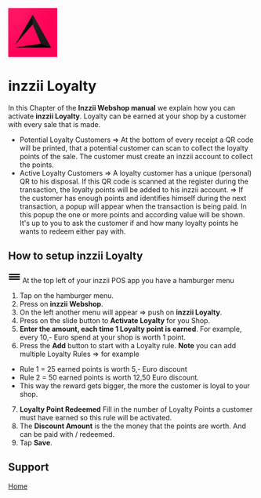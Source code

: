 <img src="../Assets/Pictures/play_store_512.png" alt="inzzii logo" width="100"/>

# inzzii Loyalty

In this Chapter of the **Inzzii Webshop manual** we explain how you can activate **inzzii Loyalty**. Loyalty can be earned at your shop by a customer with every sale that is made. 
* Potential Loyalty Customers => At the bottom of every receipt a QR code will be printed, that a potential customer can scan to collect the loyalty points of the sale. The customer must create an inzzii account to collect the points. 
* Active Loyalty Customers => A loyalty customer has a unique (personal) QR to his disposal. If this QR code is scanned at the register during the transaction, the loyalty points will be added to his inzzii account.
=> If the customer has enough points and identifies himself during the next transaction, a popup will appear when the transaction is being paid. In this popup the one or more points and according value will be shown. It's up to you to ask the customer if and how many loyalty points he wants to redeem either pay with.

## How to setup inzzii Loyalty

<img src="../Assets/Pictures/Hmenu.png" alt="hamburgermenu" width="25" height="25"/> At the top left of your inzzii POS app you have a hamburger menu 
1. Tap on the hamburger menu.
2. Press on **inzzii Webshop**.
3. On the left another menu will appear => push on **inzzii Loyalty**.
4. Press on the slide button to **Activate Loyalty** for you Shop.
5. **Enter the amount, each time 1 Loyalty point is earned**. For example, every 10,- Euro spend at your shop is worth 1 point.
6. Press the **Add** button to start with a Loyalty rule.
**Note** you can add multiple Loyalty Rules => for example 
* Rule 1 = 25 earned points is worth 5,- Euro discount 
* Rule 2 = 50 earned points is worth 12,50 Euro discount. 
* This way the reward gets bigger, the more the customer is loyal to your shop.
7. **Loyalty Point Redeemed** Fill in the number of Loyalty Points a customer must have earned so this rule will be activated. 
8. The **Discount Amount** is the the money that the points are worth. And can be paid with / redeemed.
9. Tap **Save**.


## Support
[Home](../index.md)